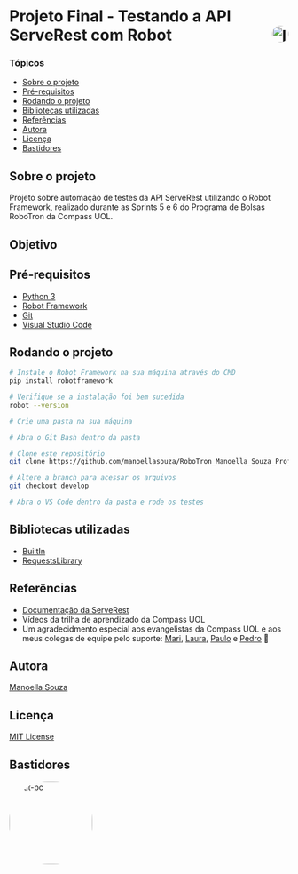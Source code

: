 # Projeto Final - Testando a API ServeRest com Robot <img align="right" alt="logo-compass" height="30" style="border-radius:50px;" src="https://i.ibb.co/qCC4kKF/logo-compass2.png"> 

### Tópicos
   * [Sobre o projeto](#sobre-o-projeto)
   * [Pré-requisitos](#pré-requisitos)
   * [Rodando o projeto](#rodando-o-projeto)
   * [Bibliotecas utilizadas](#bibliotecas-utilizadas)
   * [Referências](#referências)
   * [Autora](#autora)
   * [Licença](#licença)
   * [Bastidores](#bastidores)


## Sobre o projeto 
Projeto sobre automação de testes da API ServeRest utilizando o Robot Framework, realizado durante as Sprints 5 e 6 do Programa de Bolsas RoboTron da Compass UOL.

## Objetivo


## Pré-requisitos 
- <a href="https://www.python.org/downloads/">Python 3</a>
- <a href="https://robotframework.org/">Robot Framework</a> 
- <a href="https://git-scm.com/downloads">Git</a>
- <a href="https://code.visualstudio.com/">Visual Studio Code</a>

 ## Rodando o projeto
 ````bash 
# Instale o Robot Framework na sua máquina através do CMD
pip install robotframework

# Verifique se a instalação foi bem sucedida
robot --version

# Crie uma pasta na sua máquina

# Abra o Git Bash dentro da pasta

# Clone este repositório 
git clone https://github.com/manoellasouza/RoboTron_Manoella_Souza_Projeto_Final.git . 

# Altere a branch para acessar os arquivos
git checkout develop

# Abra o VS Code dentro da pasta e rode os testes
````

## Bibliotecas utilizadas
- <a href="https://robotframework.org/robotframework/latest/libraries/BuiltIn.html#library-documentation-top">BuiltIn</a>
- <a href="https://marketsquare.github.io/robotframework-requests/doc/RequestsLibrary.html#library-documentation-top">RequestsLibrary</a>

## Referências
- <a href="https://serverest.dev/#/">Documentação da ServeRest</a>
- Vídeos da trilha de aprendizado da Compass UOL
- Um agradecidmento especial aos evangelistas da Compass UOL e aos meus colegas de equipe pelo suporte: <a href="https://github.com/OliveiraMariC">Mari</a>, <a href="https://robotframework.org/robotframework/latest/libraries/BuiltIn.html#library-documentation-top">Laura</a>, <a href="https://github.com/phconte">Paulo</a> e <a href="https://github.com/PFrek">Pedro</a> &#128155;

## Autora
<a href="https://www.linkedin.com/in/manoellasouza/">Manoella Souza</a>

## Licença
<a href="https://github.com/manoellasouza/RoboTron_-Manoella_Souza-_Compass/blob/main/LICENSE">MIT License</a>

## Bastidores 

<img align="left" alt="cat-pc" height="150" style="border-radius:70px;" src="https://s4.gifyu.com/images/video-3.gif">  










